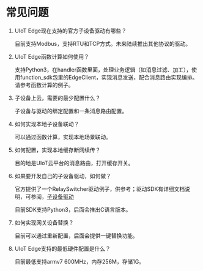 # 常见问题

1. UIoT Edge现在支持的官方子设备驱动有哪些？

   目前支持Modbus，支持RTU和TCP方式。未来陆续推出其他协议的驱动。

2. UIoT Edge函数计算如何使用？

   支持Python3，在handler函数里面，处理业务逻辑（如消息过滤、加工），使用function_sdk包里的EdgeClient，实现消息发送，配合消息路由实现编排。请参考函数计算的例子。

3. 子设备上云，需要的最少配置什么？

   子设备与驱动的绑定配置和一条消息路由配置。

4. 如何实现本地子设备联动？

   可以通过函数计算，实现本地场景联动。

5. 如何配置，实现本地缓存断网续传？

   目的地是UIoT云平台的消息路由，打开缓存开关。

6. 如果要开发自己的子设备驱动，如何做？

   官方提供了一个RelaySwitcher驱动例子，供参考；驱动SDK有详细文档说明，可参阅，[子设备驱动](/uiot-edge/edge_development/subdev_driver_SDK/python3_SDK_intro)

   目前SDK支持Python3，后面会推出C语言版本。

7. 如何实现网关设备替换？

   目前可以通过重新配置，后面会提供一键替换功能。

8. UIoT Edge支持的最低硬件配置是什么？

   目前最低支持armv7 600MHz，内存256M，存储1G。

